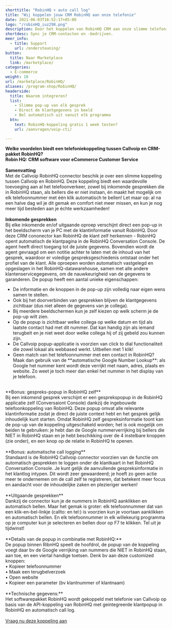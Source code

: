 ```yaml
---
shorttitle: "RobinHQ + auto call log"
title: "Wij koppelen jouw CRM RobinHQ aan onze telefonie"
date: 2021-06-03T16:52:17+05:00
logo: "/robinHQ_iuz298.png"
description: Door het koppelen van RobinHQ CRM aan onze slimme telefonie werk je een stuk efficienter.
shortdesc: Sync je CRM-contacten en -bedrijven.
meer_info:
  - title: Support
    url: /ondersteuning/
button:
  title: Naar Marketplace
  link: /marketplace/
categories:
  - E-commerce
weight: 10
url: /marketplace/RobinHQ/
aliases: /program-shop/RobinHQ/
headerside:
  title: Waarom integreren?
  list:
    - Slimme pop-up van elk gesprek
    - Direct de klantgegevens in beeld
    - Bel automatisch uit vanuit elk programma
  btn:
    text: RobinHQ-koppeling gratis 1 week testen?
    url: /aanvragen/voip-cti/

---
```


**Welke voordelen biedt een telefoniekoppeling tussen Callvoip en CRM-pakket RobinHQ?<br>
Robin HQ: CRM software voor eCommerce Customer Service**<br>
<br>
**Samenvatting** <br>
Met de Callvoip RobinHQ connector beschik je over een slimme koppeling tussen Callvoip en RobinHQ. Deze koppeling biedt een waardevolle toevoeging aan al het telefoonverkeer, zowel bij inkomende gesprekken die in RobinHQ staan, als bellers die er niet instaan, én maakt het mogelijk om elk telefoonnummer met één klik automatisch te bellen! Let maar op: al na een halve dag wil je dit gemak en comfort niet meer missen, en kun je nog meer tijd besteden aan je échte werkzaamheden!<br>
<br>
**Inkomende gesprekken**<br>
Bij elke inkomende en/of uitgaande oproep verschijnt direct een pop-up in het beeldscherm van je PC met de klantinformatie vanuit RobinHQ. Door deze CRM cononector kan RobinHQ de klant zelf herkennen - RobinHQ opent automatisch de klantpagina in de RobinHQ Conversation Console. De agent heeft direct toegang tot de juiste gegevens. Bovendien wordt de agent gevraagd om een notitie achter te laten met de inhoud van het gesprek, waardoor er voledige gespreksgeschiedenis ontstaat onder het profiel van de klant. Alle oproepen worden automatisch vastgelegd en opgeslagen in het RobinHQ-datawarehouse, samen met alle andere klantenservicegegevens, om de nauwkeurigheid van de gegevens te garanderen. De popup heeft een aantal unieke eigenschappen:<br>
<div class="usp-list">
<ul>
<li>De informatie en de knoppen in de pop-up zijn volledig naar eigen wens samen te stellen.</li>
<li>Ook bij het doorverbinden van gesprekken blijven de klantgegevens zichtbaar (dus niet alleen de gegevens van je collega).</li>
<li>Bij meerdere beeldschermen kun je zelf kiezen op welk scherm je de pop-up wilt zien.</li>
<li>Op de popup is zichtbaar welke collega op welke datum en tijd als laatste contact had met dit nummer. Dat kan handig zijn als iemand terugbelt en je niet weet door welke collega hij of zij gebeld zou kunnen zijn.</li>
<li>De Callvoip popup-applicatie is voorzien van click to dial functionaliteit die zowel lokaal als webbased werkt. Uitbellen met 1 klik!</li>
<li>Geen match van het telefoonnummer met een contact in RobinHQ? Maak dan gebruik van de **automatische Google Number Lookup**: als Google het nummer kent wordt deze verrijkt met naam, adres, plaats en website. Zo weet je toch meer dan enkel het nummer in het display van je telefoon.</li>
</ul>
</div>
<br>
**Bonus: gespreks-popup in RobinHQ zelf**<br>
Bij een inkomend gesprek verschijnt er een gesprekspopup in de RobinHQ applicatie zelf (Conversaiont Console) dankzij de ingebouwde telefoonkoppeling van RobinHQ. Deze popup omvat alle relevante klantinformatie zodat je direct de juiste context hebt en het gesprek gelijk inhoudelijk kunt starten. Omdat RobinHQ zelf gespreksinformatie toont kan de pop-up van de koppeling uitgeschakeld worden; het is ook mogelijk om  beiden te gebruiken: je hebt dan de Google nummerverrijking bij bellers die NIET in RobinHQ staan en je hebt beschikking over de 4 instelbare knoppen (zie onder), en een knop op de relatie in RobinHQ te openen. <br>
<br>
**Bonus: automatische call logging**<br>
Standaard is de RobinHQ Callvoip connector voorzien van de functie om automatisch gesprekken te loggen onder de klantkaart in het RobinHQ Conversation Console. Je kunt gelijk de aanvullende gespreksinformatie in het klantlog intypen. Dit wordt zeer gewaardeerd; je hoeft zo geen actie meer te ondernemen om de call zelf te registreren, dat betekent meer focus en aandacht voor de inhoudelijke zaken en plezieriger werken!<br>
<br>
**Uitgaande gesprekken**<br>
Dankzij de connector kun je de nummers in RobinHQ aanklikken en automatisch bellen. Maar het gemak is groter: elk telefoonnummer dat van een klik-en-bel-linkje (callto: en tel:) is voorzien kun je voortaan aanklikken en automatisch bellen. En elk telefoonnummer in elk willekeurig programma op je computer kun je selecteren en bellen door op F7 te klikken. Tel uit je tijdwinst! <br>
<br>
**Details van de popup in combinatie met RobinHQ:**<br>
De popup binnen RibnHQ speelt de hoofdrol, de popup van de koppeling voegt daar bv de Google verrijking van nummers die NIET in RobinHQ staan, aan toe, en een viertal handige toetsen. Denk bv aan deze customized knoppen: <br>
• Kopieer telefoonnummer<br>
• Maak een terugbelverzoek<br>
• Open website <br>
• Kopieer een parameter (bv klantnummer of klantnaam) <br>
<br>
**Technische gegevens:**<br>
Het softwarepakket RobinHQ wordt gekoppeld met telefonie van Callvoip op basis van de API-koppeling van RobinHQ met geintegreerde klantpopup in RobinHQ en automatisch call log. <br>
<br><a href="/aanvragen/voip-cti/" class="button">Vraag nu deze koppeling aan</a>
